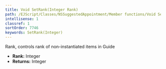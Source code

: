 ```yaml
---
title: Void SetRank(Integer Rank)
path: /EJScript/Classes/NSSuggestedAppointment/Member functions/Void SetRank(Integer p_0)
intellisense: 1
classref: 1
sortOrder: 7746
keywords: SetRank(Integer)
---
```



Rank, controls rank of non-instantiated items in Guide



* **Rank:** Integer
* **Returns:** Integer


